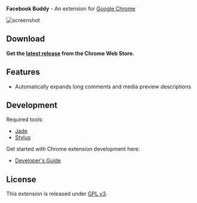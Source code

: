 **Facebook Buddy** - An extension for [Google Chrome](http://www.google.com/chrome/)

![screenshot](https://lh4.googleusercontent.com/1rj_TrLDC2x3dfGZ4hDwMzXazmzdxyi75NLtDbNWkPKWFm5ZeAxZTdzHBSjdTGP3spukI9QNehg=s640-h400-e365-rw)

## Download

**Get the [latest release](https://chrome.google.com/webstore/detail/geljpicaffommfbmjigfiahodeliobjg) from the Chrome Web Store.**

## Features

* Automatically expands long comments and media preview descriptions

## Development

Required tools:

* [Jade](http://jade-lang.com/)
* [Stylus](http://learnboost.github.io/stylus/)

Get started with Chrome extension development here:

* [Developer's Guide](http://developer.chrome.com/extensions/devguide.html)

## License

This extension is released under [GPL v3](http://www.gnu.org/licenses/gpl-3.0.txt).